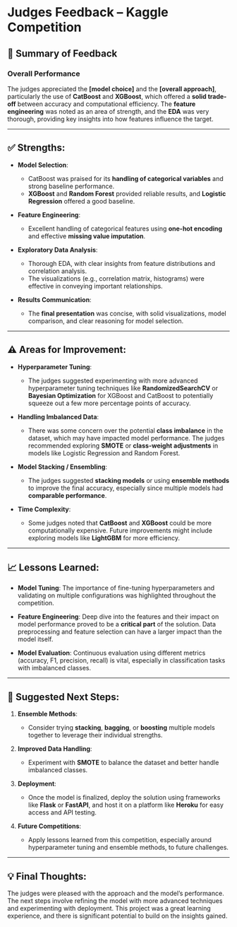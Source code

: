 # Judges Feedback – Kaggle Competition

## 🎯 Summary of Feedback

### Overall Performance
The judges appreciated the **[model choice]** and the **[overall approach]**, particularly the use of **CatBoost** and **XGBoost**, which offered a **solid trade-off** between accuracy and computational efficiency. The **feature engineering** was noted as an area of strength, and the **EDA** was very thorough, providing key insights into how features influence the target.

---

## ✅ Strengths:
- **Model Selection**: 
  - CatBoost was praised for its **handling of categorical variables** and strong baseline performance.
  - **XGBoost** and **Random Forest** provided reliable results, and **Logistic Regression** offered a good baseline.
  
- **Feature Engineering**:
  - Excellent handling of categorical features using **one-hot encoding** and effective **missing value imputation**.
  
- **Exploratory Data Analysis**:
  - Thorough EDA, with clear insights from feature distributions and correlation analysis.
  - The visualizations (e.g., correlation matrix, histograms) were effective in conveying important relationships.

- **Results Communication**:
  - The **final presentation** was concise, with solid visualizations, model comparison, and clear reasoning for model selection.
  
---

## ⚠️ Areas for Improvement:
- **Hyperparameter Tuning**:
  - The judges suggested experimenting with more advanced hyperparameter tuning techniques like **RandomizedSearchCV** or **Bayesian Optimization** for XGBoost and CatBoost to potentially squeeze out a few more percentage points of accuracy.
  
- **Handling Imbalanced Data**:
  - There was some concern over the potential **class imbalance** in the dataset, which may have impacted model performance. The judges recommended exploring **SMOTE** or **class-weight adjustments** in models like Logistic Regression and Random Forest.

- **Model Stacking / Ensembling**:
  - The judges suggested **stacking models** or using **ensemble methods** to improve the final accuracy, especially since multiple models had **comparable performance**.
  
- **Time Complexity**:
  - Some judges noted that **CatBoost** and **XGBoost** could be more computationally expensive. Future improvements might include exploring models like **LightGBM** for more efficiency.

---

## 📈 Lessons Learned:

- **Model Tuning**: The importance of fine-tuning hyperparameters and validating on multiple configurations was highlighted throughout the competition.
  
- **Feature Engineering**: Deep dive into the features and their impact on model performance proved to be a **critical part** of the solution. Data preprocessing and feature selection can have a larger impact than the model itself.

- **Model Evaluation**: Continuous evaluation using different metrics (accuracy, F1, precision, recall) is vital, especially in classification tasks with imbalanced classes.

---

## 🔄 Suggested Next Steps:
1. **Ensemble Methods**:
   - Consider trying **stacking**, **bagging**, or **boosting** multiple models together to leverage their individual strengths.
   
2. **Improved Data Handling**:
   - Experiment with **SMOTE** to balance the dataset and better handle imbalanced classes.

3. **Deployment**:
   - Once the model is finalized, deploy the solution using frameworks like **Flask** or **FastAPI**, and host it on a platform like **Heroku** for easy access and API testing.

4. **Future Competitions**:
   - Apply lessons learned from this competition, especially around hyperparameter tuning and ensemble methods, to future challenges.

---

## 💡 Final Thoughts:
The judges were pleased with the approach and the model’s performance. The next steps involve refining the model with more advanced techniques and experimenting with deployment. This project was a great learning experience, and there is significant potential to build on the insights gained.
